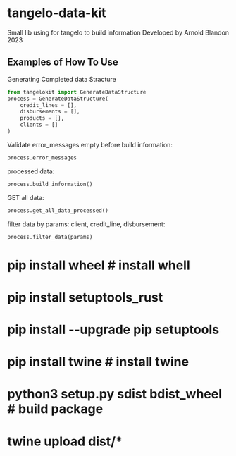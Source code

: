 # tangelo-data-kit

Small lib using for tangelo to build information
Developed by Arnold Blandon 2023

## Examples of How To Use

Generating Completed data Stracture

```python
from tangelokit import GenerateDataStructure
process = GenerateDataStructure(
    credit_lines = [],
    disbursements = [],
    products = [],
    clients = []
)

```

Validate error_messages empty before build information:

```python
process.error_messages
```

processed data:

```python
process.build_information()
```

GET all data:

```python
process.get_all_data_processed()
```

filter data by params: client, credit_line, disbursement:

```python
process.filter_data(params)
```
# pip install wheel  # install whell
# pip install setuptools_rust
# pip install --upgrade pip setuptools
# pip install twine  # install twine

# python3 setup.py sdist bdist_wheel # build package
# twine upload dist/*